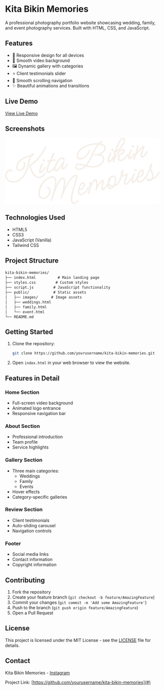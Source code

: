 # Kita Bikin Memories

A professional photography portfolio website showcasing wedding, family, and event photography services. Built with HTML, CSS, and JavaScript.

## Features

- 📱 Responsive design for all devices
- 🎥 Smooth video background
- 🖼️ Dynamic gallery with categories
- ⭐ Client testimonials slider
- 🎯 Smooth scrolling navigation
- ✨ Beautiful animations and transitions

## Live Demo

[View Live Demo](#) <!-- Add your deployed website URL here -->

## Screenshots

![Home Page](public/logo.png)

## Technologies Used

- HTML5
- CSS3
- JavaScript (Vanilla)
- Tailwind CSS

## Project Structure

```
kita-bikin-memories/
├── index.html          # Main landing page
├── styles.css         # Custom styles
├── script.js         # JavaScript functionality
├── public/           # Static assets
│   ├── images/      # Image assets
│   ├── weddings.html
│   ├── family.html
│   └── event.html
└── README.md
```

## Getting Started

1. Clone the repository:
   ```bash
   git clone https://github.com/yourusername/kita-bikin-memories.git
   ```

2. Open `index.html` in your web browser to view the website.

## Features in Detail

### Home Section
- Full-screen video background
- Animated logo entrance
- Responsive navigation bar

### About Section
- Professional introduction
- Team profile
- Service highlights

### Gallery Section
- Three main categories:
  - Weddings
  - Family
  - Events
- Hover effects
- Category-specific galleries

### Review Section
- Client testimonials
- Auto-sliding carousel
- Navigation controls

### Footer
- Social media links
- Contact information
- Copyright information

## Contributing

1. Fork the repository
2. Create your feature branch (`git checkout -b feature/AmazingFeature`)
3. Commit your changes (`git commit -m 'Add some AmazingFeature'`)
4. Push to the branch (`git push origin feature/AmazingFeature`)
5. Open a Pull Request

## License

This project is licensed under the MIT License - see the [LICENSE](LICENSE) file for details.

## Contact

Kita Bikin Memories - [Instagram](#) <!-- Add your Instagram link here -->

Project Link: [https://github.com/yourusername/kita-bikin-memories](#) <!-- Add your GitHub repository link here -->
